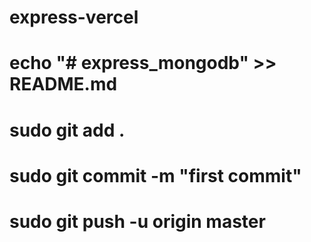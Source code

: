 # express-vercel
# echo "# express_mongodb" >> README.md
# sudo git add .
# sudo git commit -m "first commit"
# sudo git push -u origin master